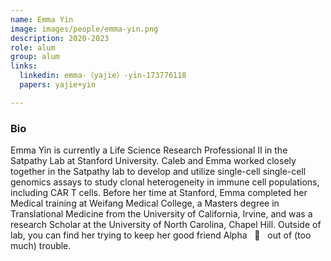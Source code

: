 ```yaml
---
name: Emma Yin
image: images/people/emma-yin.png
description: 2020-2023
role: alum
group: alum
links:
  linkedin: emma-（yajie）-yin-173776118
  papers: yajie+yin

---
```


### Bio
Emma Yin is currently a Life Science Research Professional II in the Satpathy Lab at Stanford University.
Caleb and Emma worked closely together in the Satpathy lab to develop and utilize single-cell single-cell
genomics assays to study clonal heterogeneity in immune cell populations, including CAR T cells. Before her 
time at Stanford, Emma completed her Medical training at Weifang Medical College, a Masters degree in 
Translational Medicine from the University of California, Irvine, and was a research Scholar at 
the University of North Carolina, Chapel Hill. Outside of lab, you can find her trying to 
keep her good friend Alpha &nbsp; :dog:  &nbsp; out of (too much) trouble. 